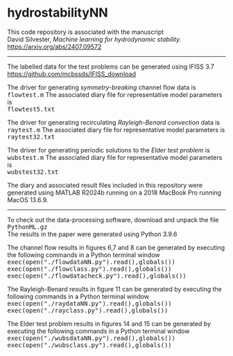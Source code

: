 # hydrostabilityNN

This code repository is associated with the manuscript <br>
David Silvester, 
<i>Machine learning for hydrodynamic stability.</i> <br>
https://arxiv.org/abs/2407.09572 <br>

<hr>

The labelled data for the test problems can be generated using IFISS 3.7<br>
https://github.com/mcbssds/IFISS_download <br>

The driver for generating <i>symmetry-breaking</i> channel flow data is<br>
<TT>flowtest.m</TT>
The associated diary file for representative model parameters is<br>
<TT>flowtest5.txt</TT><br>

The driver for generating recirculating <i>Rayleigh-Benard convection</i> data is<br>
<TT>raytest.m</TT>
The associated diary file for representative model parameters is<br>
<TT>raytest32.txt</TT><br>

The driver for generating periodic solutions to the <i>Elder test problem</i> is<br>
<TT>wubstest.m</TT>
The associated diary file for representative model parameters is<br>
<TT>wubstest32.txt</TT><br>

The diary and associated result files included in this repository were generated 
using MATLAB R2024b running on a 2018 MacBook Pro running MacOS 13.6.9. 


<hr>

To check out the data-processing software, download and unpack the file<br>
<TT>PythonML.gz</TT><br>
The results in the paper were generated using Python 3.9.6 

The channel flow results in figures 6,7 and 8 can be
generated by executing the following commands in
a Python terminal window<br>
<TT>exec(open("./flowdataNN.py").read(),globals())<br>
exec(open("./flowclass.py").read(),globals())<br> 
exec(open("./flowdatacheck.py").read(),globals())<br> </TT>

The Rayleigh-Benard results in figure 11 can be
generated by executing the following commands in
a Python terminal window<br>
<TT>exec(open("./raydataNN.py").read(),globals())<br>
exec(open("./rayclass.py").read(),globals())<br> </TT>

The Elder test problem results in figures 14 and 15 can be
generated by executing the following commands in
a Python terminal window<br>
<TT>exec(open("./wubsdataNN.py").read(),globals())<br>
exec(open("./wubsclass.py").read(),globals())<br> </TT>

